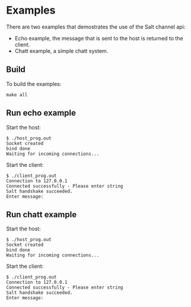 
# Examples
There are two examples that demostrates the use of the Salt channel api:
 * Echo example, the message that is sent to the host is returned to the client.
 * Chatt example, a simple chatt system.

## Build
To build the examples:

    make all

## Run echo example
Start the host:

    $ ./host_prog.out
    Socket created
    bind done
    Waiting for incoming connections...
    
Start the client:

    $ ./client_prog.out
    Connection to 127.0.0.1
    Connected successfully - Please enter string
    Salt handshake succeeded.
    Enter message: 

## Run chatt example
Start the host:

    $ ./host_prog.out
    Socket created
    bind done
    Waiting for incoming connections...    
    
Start the client:

    $ ./client_prog.out
    Connection to 127.0.0.1
    Connected successfully - Please enter string
    Salt handshake succeeded.
    Enter message: 
    
